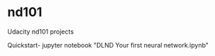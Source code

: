 # nd101
Udacity nd101 projects

Quickstart-
jupyter notebook "DLND Your first neural network.ipynb"
